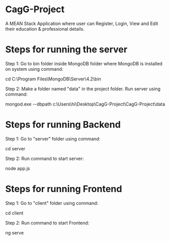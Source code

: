 # CagG-Project
A MEAN Stack Application where user can Register, Login, View and Edit their education & professional details.

# Steps for running the server

Step 1: Go to bin folder inside MongoDB folder where MongoDB is installed on system using command:

cd C:\Program Files\MongoDB\Server\4.2\bin

Step 2: Make a folder named "data" in the project folder. Run server using command:

mongod.exe --dbpath c:\Users\hi\Desktop\CagG-Project\CagG-Project\data

# Steps for running Backend

Step 1: Go to "server" folder using command:

cd server

Step 2: Run command to start server:

node app.js

# Steps for running Frontend

Step 1: Go to "client" folder using command:

cd client

Step 2: Run command to start Frontend:

ng serve
